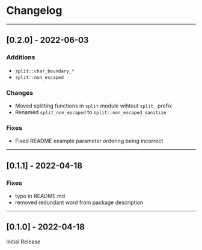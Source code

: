 # Changelog

---
## [0.2.0] - 2022-06-03
### Additions
- `split::char_boundary_*`
- `split::non_escaped`

### Changes
- Moved splitting functions in `split` module wihtout `split_` prefix
- Renamed `split_non_escaped` to `split::non_escaped_sanitize`

### Fixes
- Fixed README example parameter ordering being incorrect


---
## [0.1.1] - 2022-04-18
### Fixes
- typo in README.md
- removed redundant word from package description


---
## [0.1.0] - 2022-04-18
Initial Release
